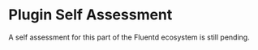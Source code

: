 # Plugin Self Assessment

A self assessment for this part of the Fluentd ecosystem is still pending.
